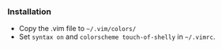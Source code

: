 ### Installation
 * Copy the .vim file to `~/.vim/colors/`
 * Set `syntax on` and `colorscheme touch-of-shelly` in `~/.vimrc`.
